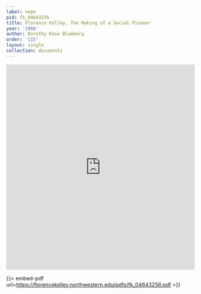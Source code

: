 ```yaml
---
label: nope
pid: fk_04643256
title: Florence Kelley, The Making of a Social Pioneer
year: '1966'
author: Dorothy Rose Blumberg
order: '115'
layout: single
collection: documents
---
```

<iframe src="https://northwestern.app.box.com/embed/s/wq5ppqeomvdw2zaeoc80p94w2889qim6?sortColumn=date&view=list" width="100%" height="550" frameborder="0" allowfullscreen webkitallowfullscreen msallowfullscreen></iframe>


{{< embed-pdf url=https://florencekelley.northwestern.edu/pdfs/fk_04643256.pdf >}}